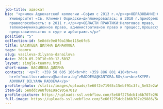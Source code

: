 ```yaml
---
job-title: адвокат
bio: "<p>член Адвокатской коллегии –София с 2013 г.</p><p>ОБРАЗОВАНИЕ:Софийский
  Университет «Св. Климент Охридски»дипломировалась: в 2010 г.приобрела
  правоспособность: в 2011 г.</p><p>ОБЛАСТИ ПРАКТИКИ:Налоговое право,
  телекоммуникационное право, административное право и процесс,процессуальное
  представительство в суде и арбитраже.</p>"
position: "5"
collection-id: 5e8ddc9e8f0a19be115e6fd6
title: ВАСИЛЕВА ДИЛЯНА ДАНАИЛОВА
tags: teamru
slug: vasileva-dilyana-danailova
date: 2020-05-20T10:09:12.503Z
layout: single-teamru.html
short-name: ВАСИЛЕВА ДИЛЯНА
contacts: '<p>T: +359 58 605 166<br>M: +359 886 801 410<br><a
  href="mailto:radoeva@kantora.bg">RADOEVA@KANTORA.BG</a><br>SKYPE:
  ADVOKAT_DILYANA_RADOEVA</p>'
profile-photo: /static/images/uploads/5e60f2e71965c15ebf91c3fc_5e52e2a916879ccfeac75c8e_5ca391c0ab12cd6ba7bea1e6_vasileva_small.jpeg
item-id: 5e8ddc9e8f0a19ac905e7018
profile-picture: https://uploads-ssl.webflow.com/5e60f275dcb1b6b707e29886/5e60f2e71965c15ebf91c3fc_5e52e2a916879ccfeac75c8e_5ca391c0ab12cd6ba7bea1e6_Vasileva_Small.jpeg
full-image: https://uploads-ssl.webflow.com/5e60f275dcb1b6b707e29886/5e60f2e81965c1e1cd91c3fe_5e52e2a916879c6cddc75c8f_5ca391baaf774aaa262a1e01_Vasilea.jpeg
---
```

